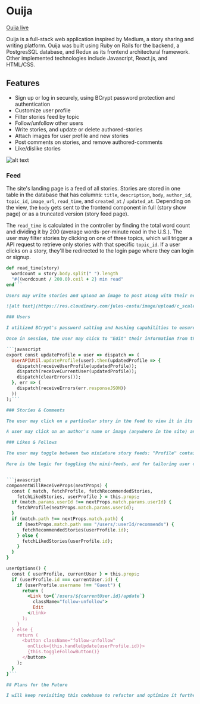 # Ouija

[Ouija live](http://ouija-medium.herokuapp.com/#/ "Ouija's Homepage")

Ouija is a full-stack web application inspired by Medium, a story sharing and writing platform. Ouija was built using Ruby on Rails for the backend, a PostgresSQL database, and Redux as its frontend architectural framework. Other implemented technologies include Javascript, React.js, and HTML/CSS.

## Features

* Sign up or log in securely, using BCrypt password protection and authentication
* Customize user profile
* Filter stories feed by topic
* Follow/unfollow other users
* Write stories, and update or delete authored-stories
* Attach images for user profile and new stories
* Post comments on stories, and remove authored-comments
* Like/dislike stories

![alt text](https://res.cloudinary.com/jules-costa/image/upload/c_scale,w_700/v1495819617/Screen_Shot_2017-05-26_at_10.21.52_AM_lnhyut.png "Ouija landing page")


### Feed

The site's landing page is a feed of all stories. Stories are stored in one table in the database that has columns: `title`, `description`, `body`, `author_id`, `topic_id`, `image_url`, `read_time`, and `created_at` / `updated_at`. Depending on the view, the `body` gets sent to the frontend component in full (story show page) or as a truncated version (story feed page).

The `read_time` is calculated in the controller by finding the total word count and dividing it by 200 (average words-per-minute read in the U.S.). The user may filter stories by clicking on one of three topics, which will trigger a API request to retrieve only stories with that specific `topic_id`. If a user clicks on a story, they'll be redirected to the login page where they can login or signup.

```ruby
def read_time(story)
  wordcount = story.body.split(" ").length
  "#{(wordcount / 200.0).ceil + 2} min read"
end```

Users may write stories and upload an image to post along with their new story. The custom-styled upload widget links to a Cloudinary account, by which all images on the site are stored and retrieved. If no image is added, the controller will append a default image prior to sending back the a response. Once the story is published, the user is redirected to their new story's show page, and they can also see their contribution in the main story feed. Clicking the Ouija logo from anywhere in the site redirects the user to the main story feed.

![alt text](https://res.cloudinary.com/jules-costa/image/upload/c_scale,w_700/v1495819722/Screen_Shot_2017-05-26_at_10.22.26_AM_udqaru.png "New story form")

### Users

I utilized BCrypt's password salting and hashing capabilities to ensure users' password security. The users table stores: `username`, `password_digest`, `session_token`, `biography`, and `image_url`. The user's `image_url` is defaulted in the database, and can be edited once logged-in. The original password is never stored, and the `session_token` gives the logged-in user permission to navigate around the site. I created "Auth" and "Protected" routes using the React router to permit only authenticated users to interact with the site.

Once in session, the user may click to "Edit" their information from their own profile page. This action turns the page into an interactive form with pre-filled fields. Using the same Cloudinary widget, the user may add a profile picture, which instantaneously updates all components that render the user's image (including the navigation bar, comment form, and story form).

```javascript
export const updateProfile = user => dispatch => (
  UserAPIUtil.updateProfile(user).then(updatedProfile => {
    dispatch(receiveUserProfile(updatedProfile));
    dispatch(receiveCurrentUser(updatedProfile));
    dispatch(clearErrors());
  }, err => (
    dispatch(receiveErrors(err.responseJSON))
  ))
);```

### Stories & Comments

The user may click on a particular story in the feed to view it in its entirety. They can click the heart to like or unlike it and scroll to the bottom of the page to read and post comments. Stories can be edited or deleted by the original author. Comments can also be destroyed by the original author.

A user may click on an author's name or image (anywhere in the site) and be taken to that author's profile page. The user can see how many followers/following the author has, and click to follow or unfollow them from there.

### Likes & Follows

The user may toggle between two miniature story feeds: "Profile" contains all stories that the author has liked, and "Recommends" lists all stories written by people that that particular author follows. The feeds are curated by querying the "Likes", "Follows" and "Stories" database tables via the respective controllers, and sending only applicable stories back to the React component. These mini-feeds update instantaneously when the user alters their likes and/or follows.

Here is the logic for toggling the mini-feeds, and for tailoring user options based on who is logged-in:


```javascript
componentWillReceiveProps(nextProps) {
  const { match, fetchProfile, fetchRecommendedStories,
    fetchLikedStories, userProfile } = this.props;
  if (match.params.userId !== nextProps.match.params.userId) {
    fetchProfile(nextProps.match.params.userId);
  }
  if (match.path !== nextProps.match.path) {
    if (nextProps.match.path === "/users/:userId/recommends") {
      fetchRecommendedStories(userProfile.id);
    } else {
      fetchLikedStories(userProfile.id);
    }
  }
}

userOptions() {
  const { userProfile, currentUser } = this.props;
  if (userProfile.id === currentUser.id) {
    if (userProfile.username !== "Guest") {
      return (
        <Link to={`/users/${currentUser.id}/update`}
          className="follow-unfollow">
          Edit
        </Link>
      );
    }
  } else {
    return (
      <button className="follow-unfollow"
        onClick={this.handleUpdate(userProfile.id)}>
        {this.toggleFollowButton()}
      </button>
    );
  }
}```

## Plans for the Future

I will keep revisiting this codebase to refactor and optimize it further. I will be adding a search bar that filters results, as well as a "Replies" component that allows users to start threads on comments. My goal is to use this web application to build out a desktop and mobile application. This codebase is a great jumping off point for learning and implementing new technologies, and I definitely plan on doing both of those things!
